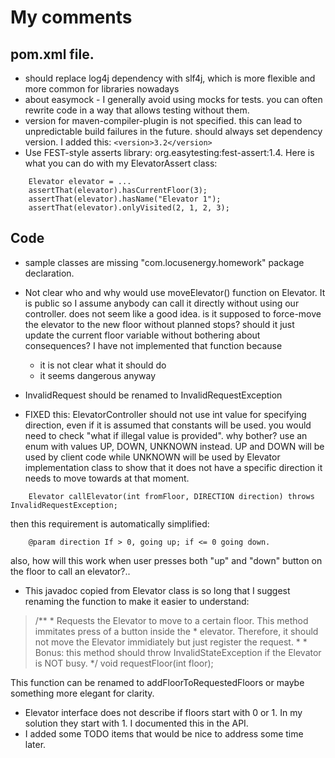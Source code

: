 # My comments

## pom.xml file.
  * should replace log4j dependency with slf4j, which is more flexible and more common for libraries nowadays
  * about easymock - I generally avoid using mocks for tests. you can often rewrite code in a way that allows testing without them.
  * version for maven-compiler-plugin is not specified. this can lead to unpredictable build failures in the future. 
    should always set dependency version. I added this:
    `<version>3.2</version>`
  * Use FEST-style asserts library: org.easytesting:fest-assert:1.4.   Here is what you can do with my ElevatorAssert class:
```  
    Elevator elevator = ...
    assertThat(elevator).hasCurrentFloor(3);
    assertThat(elevator).hasName("Elevator 1");
    assertThat(elevator).onlyVisited(2, 1, 2, 3);
```

## Code
  * sample classes are missing "com.locusenergy.homework" package declaration. 
  * Not clear who and why would use moveElevator() function on Elevator. It is public so I assume anybody can call it directly without using our controller. 
    does not seem like a good idea. is it supposed to force-move the elevator to the new floor without planned stops? 
    should it just update the current floor variable without bothering about consequences? I have not implemented that function because
    * it is not clear what it should do
    * it seems dangerous anyway
       
  * InvalidRequest should be renamed to InvalidRequestException
  * FIXED this: ElevatorController should not use int value for specifying direction, even if it is assumed that constants will be used.
you would need to check "what if illegal value is provided". why bother? use an enum with values UP, DOWN, UNKNOWN instead. 
UP and DOWN will be used by client code while UNKNOWN will be used by Elevator implementation class to show that 
it does not have a specific direction it needs to move towards at that moment. 
```
    Elevator callElevator(int fromFloor, DIRECTION direction) throws InvalidRequestException;
```    
then this requirement is automatically simplified:
```
    @param direction If > 0, going up; if <= 0 going down.
```
also, how will this work when user presses both "up" and "down" button on the floor to call an elevator?..	
	 
  * This javadoc copied from Elevator class is so long that I suggest renaming the function to make it easier to understand:
>	 /**
>     * Requests the Elevator to move to a certain floor. This method immitates press of a button inside the
>     * elevator. Therefore, it should not move the Elevator immidiately but just register the request.
>     * 
>     * Bonus: this method should throw InvalidStateException if the Elevator is NOT busy.
>     */
>    void requestFloor(int floor);

   This function can be renamed to addFloorToRequestedFloors or maybe something more elegant for clarity.  	 

  * Elevator interface does not describe if floors start with 0 or 1. In my solution they start with 1. I documented this in the API.
  * I added some TODO items that would be nice to address some time later.
